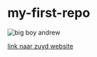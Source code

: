 # my-first-repo

![big boy andrew](https://e3.365dm.com/22/08/2048x1152/skynews-andrew-tate-big-brother_5869940.jpg)

[link naar zuyd website](https://www.zuyd.nl/)
